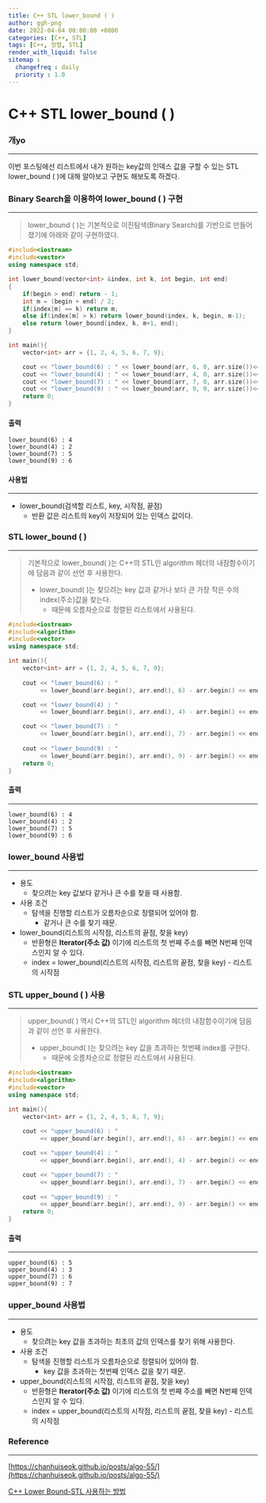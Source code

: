 ```yaml
---
title: C++ STL lower_bound ( ) 
author: ggh-png
date: 2022-04-04 00:00:00 +0800
categories: [C++, STL]
tags: [C++, 정렬, STL]
render_with_liquid: false
sitemap :
  changefreq : daily
  priority : 1.0
---
```



# C++ STL lower_bound ( )

### 개yo

---

이번 포스팅에선 리스트에서 내가 원하는 key값의 인덱스 값을 구할 수 있는 STL lower_bound ( )에 대해 알아보고 구현도 해보도록 하겠다. 

### Binary Search을 이용하여 lower_bound ( ) 구현

---

> lower_bound ( )는 기본적으로 이진탐색(Binary Search)를 기반으로 만들어졌기에 아래와 같이 구현하였다.
> 

```cpp
#include<iostream>
#include<vector>
using namespace std;

int lower_bound(vector<int> &index, int k, int begin, int end)
{
    if(begin > end) return - 1;
    int m = (begin + end) / 2;
    if(index[m] == k) return m;
    else if(index[m] > k) return lower_bound(index, k, begin, m-1);
    else return lower_bound(index, k, m+1, end);
}

int main(){
    vector<int> arr = {1, 2, 4, 5, 6, 7, 9};

    cout << "lower_bound(6) : " << lower_bound(arr, 6, 0, arr.size())<< endl;
    cout << "lower_bound(4) : " << lower_bound(arr, 4, 0, arr.size())<< endl;
    cout << "lower_bound(7) : " << lower_bound(arr, 7, 0, arr.size())<< endl;
    cout << "lower_bound(9) : " << lower_bound(arr, 9, 0, arr.size())<< endl;
    return 0;
}
```

#### 출력 

```
lower_bound(6) : 4
lower_bound(4) : 2
lower_bound(7) : 5
lower_bound(9) : 6
```

#### 사용법 

---

- lower_bound(검색할 리스트, key, 시작점, 끝점)
    - 반환 값은 리스트의 key이 저장되어 있는 인덱스 값이다.
    

### STL lower_bound ( )

---

> 기본적으로 lower_bound( )는 C++의 STL인 algorithm 헤더의 내잠함수이기에 담음과 같이 선언 후 사용한다.
> 
> - lower_bound( )는 찾으려는 key 값과 같거나 보다 큰 가장 작은 수의 index(주소)값을 찾는다.
>     - 때문에 오름차순으로 정렬된 리스트에서 사용된다.

```cpp
#include<iostream>
#include<algorithm>
#include<vector>
using namespace std;

int main(){
    vector<int> arr = {1, 2, 4, 5, 6, 7, 9};
 
    cout << "lower_bound(6) : " 
         << lower_bound(arr.begin(), arr.end(), 6) - arr.begin() << endl;

    cout << "lower_bound(4) : " 
         << lower_bound(arr.begin(), arr.end(), 4) - arr.begin() << endl;

    cout << "lower_bound(7) : " 
         << lower_bound(arr.begin(), arr.end(), 7) - arr.begin() << endl;
         
    cout << "lower_bound(9) : " 
         << lower_bound(arr.begin(), arr.end(), 9) - arr.begin() << endl;
    return 0;
}
```

#### 출력 

---

```
lower_bound(6) : 4
lower_bound(4) : 2
lower_bound(7) : 5
lower_bound(9) : 6
```

### lower_bound 사용법

---

- 용도
    - 찾으려는 key 값보다 같거나 큰 수를 찾을 때 사용함.
- 사용 조건
    - 탐색을 진행할 리스트가 오름차순으로 정렬되어 있어야 함.
        - 같거나 큰 수를 찾기 때문.
- lower_bound(리스트의 시작점, 리스트의 끝점, 찾을 key)
    - 반환형은 **Iterator(주소 값)** 이기에 리스트의 첫 번째 주소를 빼면 N번째 인덱스인지 알 수 있다.
    - index = lower_bound(리스트의 시작점, 리스트의 끝점, 찾을 key) - 리스트의 시작점
    

### STL upper_bound ( ) 사용

---

> upper_bound( ) 역시 C++의 STL인 algorithm 헤더의 내잠함수이기에 담음과 같이 선언 후 사용한다.
> 
> - upper_bound( )는 찾으려는 key 값을 초과하는 첫번째 index를 구한다.
>     - 때문에 오름차순으로 정렬된 리스트에서 사용된다.

```cpp
#include<iostream>
#include<algorithm>
#include<vector>
using namespace std;

int main(){
    vector<int> arr = {1, 2, 4, 5, 6, 7, 9};
 
    cout << "upper_bound(6) : " 
         << upper_bound(arr.begin(), arr.end(), 6) - arr.begin() << endl;

    cout << "upper_bound(4) : " 
         << upper_bound(arr.begin(), arr.end(), 4) - arr.begin() << endl;

    cout << "upper_bound(7) : " 
         << upper_bound(arr.begin(), arr.end(), 7) - arr.begin() << endl;
         
    cout << "upper_bound(9) : " 
         << upper_bound(arr.begin(), arr.end(), 9) - arr.begin() << endl;
    return 0;
}
```

#### 출력 

---

```
upper_bound(6) : 5
upper_bound(4) : 3
upper_bound(7) : 6
upper_bound(9) : 7
```

### upper_bound 사용법

---

- 용도
    - 찾으려는 key 값을 초과하는 최초의 값의 인덱스를 찾기 위해 사용한다.
- 사용 조건
    - 탐색을 진행할 리스트가 오름차순으로 정렬되어 있어야 함.
        - key 값을 초과하는 첫번째 인덱스 값을 찾기 때문.
- upper_bound(리스트의 시작점, 리스트의 끝점, 찾을 key)
    - 반환형은 **Iterator(주소 값)** 이기에 리스트의 첫 번째 주소를 빼면 N번째 인덱스인지 알 수 있다.
    - index = upper_bound(리스트의 시작점, 리스트의 끝점, 찾을 key) - 리스트의 시작점
    

### **Reference**

---

[https://chanhuiseok.github.io/posts/algo-55/](https://chanhuiseok.github.io/posts/algo-55/)

[C++ Lower Bound-STL 사용하는 방법](https://inpages.tistory.com/136)